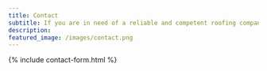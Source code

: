 ```yaml
---
title: Contact
subtitle: If you are in need of a reliable and competent roofing company for your next project, whether it be a small repair or full re-roof, please complete the form or call us; we would love to provide you with a free estimate!
description: 
featured_image: /images/contact.png
---
```

{% include contact-form.html %}

